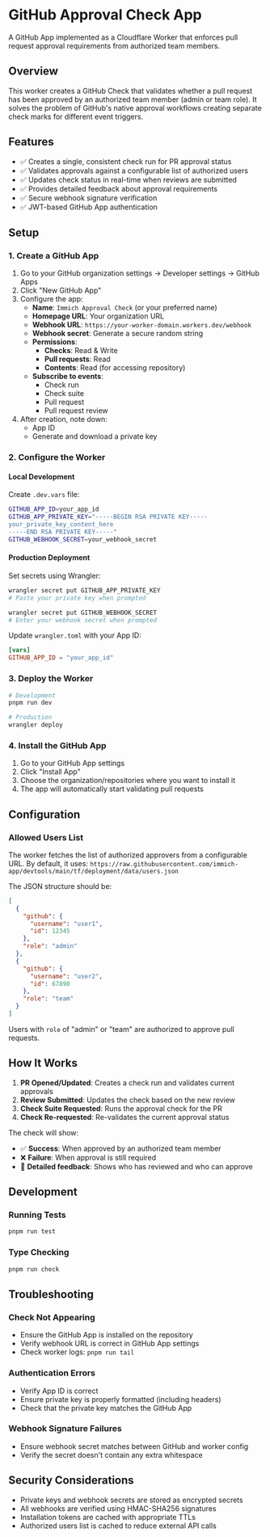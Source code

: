 # GitHub Approval Check App

A GitHub App implemented as a Cloudflare Worker that enforces pull request approval requirements from authorized team members.

## Overview

This worker creates a GitHub Check that validates whether a pull request has been approved by an authorized team member (admin or team role). It solves the problem of GitHub's native approval workflows creating separate check marks for different event triggers.

## Features

- ✅ Creates a single, consistent check run for PR approval status
- ✅ Validates approvals against a configurable list of authorized users
- ✅ Updates check status in real-time when reviews are submitted
- ✅ Provides detailed feedback about approval requirements
- ✅ Secure webhook signature verification
- ✅ JWT-based GitHub App authentication

## Setup

### 1. Create a GitHub App

1. Go to your GitHub organization settings → Developer settings → GitHub Apps
2. Click "New GitHub App"
3. Configure the app:
   - **Name**: `Immich Approval Check` (or your preferred name)
   - **Homepage URL**: Your organization URL
   - **Webhook URL**: `https://your-worker-domain.workers.dev/webhook`
   - **Webhook secret**: Generate a secure random string
   - **Permissions**:
     - **Checks**: Read & Write
     - **Pull requests**: Read
     - **Contents**: Read (for accessing repository)
   - **Subscribe to events**:
     - Check run
     - Check suite
     - Pull request
     - Pull request review
4. After creation, note down:
   - App ID
   - Generate and download a private key

### 2. Configure the Worker

#### Local Development

Create `.dev.vars` file:

```bash
GITHUB_APP_ID=your_app_id
GITHUB_APP_PRIVATE_KEY="-----BEGIN RSA PRIVATE KEY-----
your_private_key_content_here
-----END RSA PRIVATE KEY-----"
GITHUB_WEBHOOK_SECRET=your_webhook_secret
```

#### Production Deployment

Set secrets using Wrangler:

```bash
wrangler secret put GITHUB_APP_PRIVATE_KEY
# Paste your private key when prompted

wrangler secret put GITHUB_WEBHOOK_SECRET
# Enter your webhook secret when prompted
```

Update `wrangler.toml` with your App ID:

```toml
[vars]
GITHUB_APP_ID = "your_app_id"
```

### 3. Deploy the Worker

```bash
# Development
pnpm run dev

# Production
wrangler deploy
```

### 4. Install the GitHub App

1. Go to your GitHub App settings
2. Click "Install App"
3. Choose the organization/repositories where you want to install it
4. The app will automatically start validating pull requests

## Configuration

### Allowed Users List

The worker fetches the list of authorized approvers from a configurable URL. By default, it uses:
`https://raw.githubusercontent.com/immich-app/devtools/main/tf/deployment/data/users.json`

The JSON structure should be:

```json
[
  {
    "github": {
      "username": "user1",
      "id": 12345
    },
    "role": "admin"
  },
  {
    "github": {
      "username": "user2", 
      "id": 67890
    },
    "role": "team"
  }
]
```

Users with `role` of "admin" or "team" are authorized to approve pull requests.

## How It Works

1. **PR Opened/Updated**: Creates a check run and validates current approvals
2. **Review Submitted**: Updates the check based on the new review
3. **Check Suite Requested**: Runs the approval check for the PR
4. **Check Re-requested**: Re-validates the current approval status

The check will show:
- ✅ **Success**: When approved by an authorized team member
- ❌ **Failure**: When approval is still required
- 📝 **Detailed feedback**: Shows who has reviewed and who can approve

## Development

### Running Tests

```bash
pnpm run test
```

### Type Checking

```bash
pnpm run check
```

## Troubleshooting

### Check Not Appearing

- Ensure the GitHub App is installed on the repository
- Verify webhook URL is correct in GitHub App settings
- Check worker logs: `pnpm run tail`

### Authentication Errors

- Verify App ID is correct
- Ensure private key is properly formatted (including headers)
- Check that the private key matches the GitHub App

### Webhook Signature Failures

- Ensure webhook secret matches between GitHub and worker config
- Verify the secret doesn't contain any extra whitespace

## Security Considerations

- Private keys and webhook secrets are stored as encrypted secrets
- All webhooks are verified using HMAC-SHA256 signatures
- Installation tokens are cached with appropriate TTLs
- Authorized users list is cached to reduce external API calls